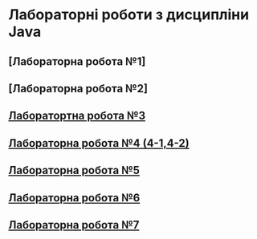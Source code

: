 # Лабораторні роботи з дисципліни Java
## [Лабораторна робота №1]
## [Лабораторна робота №2]
## [Лаборатортна робота №3](src/main/lab3/README.md)
## [Лабораторна робота №4 (4-1,4-2)](src/main/lab4/README.md)
## [Лабораторна робота №5](src/main/lab5/README.md)
## [Лабораторна робота №6](src/main/lab6/README.md)
## [Лабораторна робота №7](src/main/lab7/README.md)
